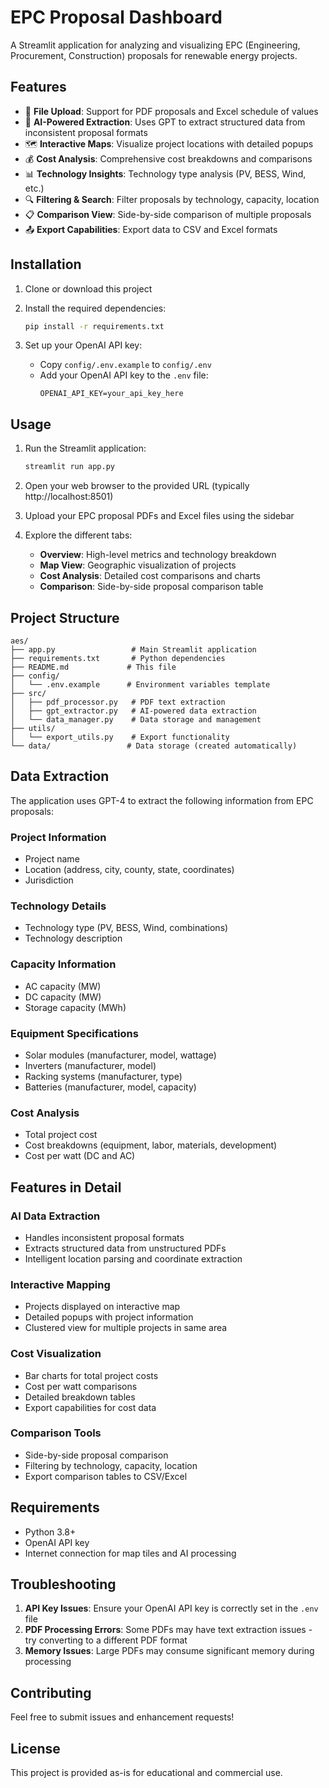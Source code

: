 # EPC Proposal Dashboard

A Streamlit application for analyzing and visualizing EPC (Engineering, Procurement, Construction) proposals for renewable energy projects.

## Features

- 📁 **File Upload**: Support for PDF proposals and Excel schedule of values
- 🤖 **AI-Powered Extraction**: Uses GPT to extract structured data from inconsistent proposal formats
- 🗺️ **Interactive Maps**: Visualize project locations with detailed popups
- 💰 **Cost Analysis**: Comprehensive cost breakdowns and comparisons
- 📊 **Technology Insights**: Technology type analysis (PV, BESS, Wind, etc.)
- 🔍 **Filtering & Search**: Filter proposals by technology, capacity, location
- 📋 **Comparison View**: Side-by-side comparison of multiple proposals
- 📤 **Export Capabilities**: Export data to CSV and Excel formats

## Installation

1. Clone or download this project
2. Install the required dependencies:
   ```bash
   pip install -r requirements.txt
   ```

3. Set up your OpenAI API key:
   - Copy `config/.env.example` to `config/.env`
   - Add your OpenAI API key to the `.env` file:
     ```
     OPENAI_API_KEY=your_api_key_here
     ```

## Usage

1. Run the Streamlit application:
   ```bash
   streamlit run app.py
   ```

2. Open your web browser to the provided URL (typically http://localhost:8501)

3. Upload your EPC proposal PDFs and Excel files using the sidebar

4. Explore the different tabs:
   - **Overview**: High-level metrics and technology breakdown
   - **Map View**: Geographic visualization of projects
   - **Cost Analysis**: Detailed cost comparisons and charts
   - **Comparison**: Side-by-side proposal comparison table

## Project Structure

```
aes/
├── app.py                 # Main Streamlit application
├── requirements.txt       # Python dependencies
├── README.md             # This file
├── config/
│   └── .env.example      # Environment variables template
├── src/
│   ├── pdf_processor.py   # PDF text extraction
│   ├── gpt_extractor.py   # AI-powered data extraction
│   └── data_manager.py    # Data storage and management
├── utils/
│   └── export_utils.py    # Export functionality
└── data/                 # Data storage (created automatically)
```

## Data Extraction

The application uses GPT-4 to extract the following information from EPC proposals:

### Project Information
- Project name
- Location (address, city, county, state, coordinates)
- Jurisdiction

### Technology Details
- Technology type (PV, BESS, Wind, combinations)
- Technology description

### Capacity Information
- AC capacity (MW)
- DC capacity (MW)
- Storage capacity (MWh)

### Equipment Specifications
- Solar modules (manufacturer, model, wattage)
- Inverters (manufacturer, model)
- Racking systems (manufacturer, type)
- Batteries (manufacturer, model, capacity)

### Cost Analysis
- Total project cost
- Cost breakdowns (equipment, labor, materials, development)
- Cost per watt (DC and AC)

## Features in Detail

### AI Data Extraction
- Handles inconsistent proposal formats
- Extracts structured data from unstructured PDFs
- Intelligent location parsing and coordinate extraction

### Interactive Mapping
- Projects displayed on interactive map
- Detailed popups with project information
- Clustered view for multiple projects in same area

### Cost Visualization
- Bar charts for total project costs
- Cost per watt comparisons
- Detailed breakdown tables
- Export capabilities for cost data

### Comparison Tools
- Side-by-side proposal comparison
- Filtering by technology, capacity, location
- Export comparison tables to CSV/Excel

## Requirements

- Python 3.8+
- OpenAI API key
- Internet connection for map tiles and AI processing

## Troubleshooting

1. **API Key Issues**: Ensure your OpenAI API key is correctly set in the `.env` file
2. **PDF Processing Errors**: Some PDFs may have text extraction issues - try converting to a different PDF format
3. **Memory Issues**: Large PDFs may consume significant memory during processing

## Contributing

Feel free to submit issues and enhancement requests!

## License

This project is provided as-is for educational and commercial use.